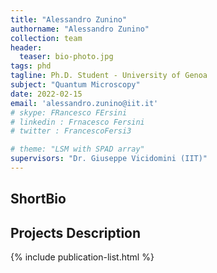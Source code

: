 ```yaml
---
title: "Alessandro Zunino"
authorname: "Alessandro Zunino"
collection: team
header:
  teaser: bio-photo.jpg
tags: phd
tagline: Ph.D. Student - University of Genoa
subject: "Quantum Microscopy"
date: 2022-02-15
email: 'alessandro.zunino@iit.it'
# skype: FRancesco FErsini
# linkedin : Frnacesco Fersini
# twitter : FrancescoFersi3

# theme: "LSM with SPAD array"
supervisors: "Dr. Giuseppe Vicidomini (IIT)"
---
```


<h2>ShortBio</h2>
<p align= "justify">

<h2>Projects Description</h2>
<p align= "justify">
 
<!---{% include author-research-themes.html %}--->
<!---{% include team-member-collaborators.html %}--->
{% include publication-list.html %}
